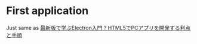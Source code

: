 # First application

Just same as [最新版で学ぶElectron入門 ? HTML5でPCアプリを開発する利点と手順](https://ics.media/entry/7298/2)


